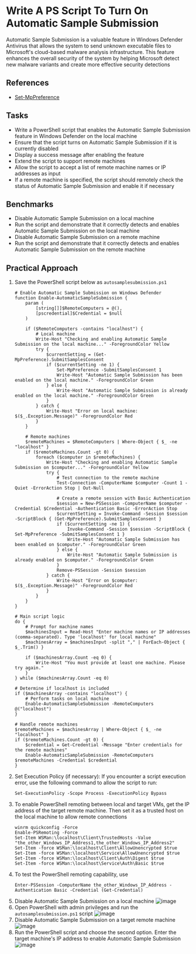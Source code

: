 # Write A PS Script To Turn On Automatic Sample Submission
Automatic Sample Submission is a valuable feature in Windows Defender Antivirus that allows the system to send unknown executable files to Microsoft's cloud-based malware analysis infrastructure. This feature enhances the overall security of the system by helping Microsoft detect new malware variants and create more effective security detections

## References
- [Set-MpPreference](https://learn.microsoft.com/en-us/powershell/module/defender/set-mppreference?view=windowsserver2022-ps&viewFallbackFrom=win10-ps)


## Tasks
- Write a PowerShell script that enables the Automatic Sample Submission feature in Windows Defender on the local machine
- Ensure that the script turns on Automatic Sample Submission if it is currently disabled
- Display a success message after enabling the feature
- Extend the script to support remote machines
- Allow the script to accept a list of remote machine names or IP addresses as input
- If a remote machine is specified, the script should remotely check the status of Automatic Sample Submission and enable it if necessary


## Benchmarks
- Disable Automatic Sample Submission on a local machine
- Run the script and demonstrate that it correctly detects and enables Automatic Sample Submission on the local machine
- Disable Automatic Sample Submission on a remote machine
- Run the script and demonstrate that it correctly detects and enables Automatic Sample Submission on the remote machine


## Practical Approach
1. Save the PowerShell script below as `autosamplesubmission.ps1`
    ```
    # Enable Automatic Sample Submission on Windows Defender
    function Enable-AutomaticSampleSubmission {
        param (
            [string[]]$RemoteComputers = @(),
            [pscredential]$Credential = $null
        )
    
        if ($RemoteComputers -contains "localhost") {
            # Local machine
            Write-Host "Checking and enabling Automatic Sample Submission on the local machine..." -ForegroundColor Yellow
            try {
                $currentSetting = (Get-MpPreference).SubmitSamplesConsent
                if ($currentSetting -ne 1) {
                    Set-MpPreference -SubmitSamplesConsent 1
                    Write-Host "Automatic Sample Submission has been enabled on the local machine." -ForegroundColor Green
                } else {
                    Write-Host "Automatic Sample Submission is already enabled on the local machine." -ForegroundColor Green
                }
            } catch {
                Write-Host "Error on local machine: $($_.Exception.Message)" -ForegroundColor Red
            }
        }
    
        # Remote machines
        $remoteMachines = $RemoteComputers | Where-Object { $_ -ne "localhost" }
        if ($remoteMachines.Count -gt 0) {
            foreach ($computer in $remoteMachines) {
                Write-Host "Checking and enabling Automatic Sample Submission on $computer..." -ForegroundColor Yellow
                try {
                    # Test connection to the remote machine
                    Test-Connection -ComputerName $computer -Count 1 -Quiet -ErrorAction Stop | Out-Null
    
                    # Create a remote session with Basic Authentication
                    $session = New-PSSession -ComputerName $computer -Credential $Credential -Authentication Basic -ErrorAction Stop
                    $currentSetting = Invoke-Command -Session $session -ScriptBlock { (Get-MpPreference).SubmitSamplesConsent }
                    if ($currentSetting -ne 1) {
                        Invoke-Command -Session $session -ScriptBlock { Set-MpPreference -SubmitSamplesConsent 1 }
                        Write-Host "Automatic Sample Submission has been enabled on $computer." -ForegroundColor Green
                    } else {
                        Write-Host "Automatic Sample Submission is already enabled on $computer." -ForegroundColor Green
                    }
                    Remove-PSSession -Session $session
                } catch {
                    Write-Host "Error on $computer: $($_.Exception.Message)" -ForegroundColor Red
                }
            }
        }
    }
    
    # Main script logic
    do {
        # Prompt for machine names
        $machinesInput = Read-Host "Enter machine names or IP addresses (comma-separated). Type 'localhost' for local machine"
        $machinesArray = $machinesInput -split "," | ForEach-Object { $_.Trim() }
    
        if ($machinesArray.Count -eq 0) {
            Write-Host "You must provide at least one machine. Please try again."
        }
    } while ($machinesArray.Count -eq 0)
    
    # Determine if localhost is included
    if ($machinesArray -contains "localhost") {
        # Perform tasks on local machine
        Enable-AutomaticSampleSubmission -RemoteComputers @("localhost")
    }
    
    # Handle remote machines
    $remoteMachines = $machinesArray | Where-Object { $_ -ne "localhost" }
    if ($remoteMachines.Count -gt 0) {
        $credential = Get-Credential -Message "Enter credentials for the remote machines"
        Enable-AutomaticSampleSubmission -RemoteComputers $remoteMachines -Credential $credential
    }
    ```
2. Set Execution Policy (if necessary): If you encounter a script execution error, use the following command to allow the script to run:
   ```
   Set-ExecutionPolicy -Scope Process -ExecutionPolicy Bypass
   ```
3. To enable PowerShell remoting between local and target VMs, get the IP address of the target remote machine. Then set it as a trusted host on the local machine to allow remote connections
   ```
   winrm quickconfig -Force
   Enable-PSRemoting -Force
   Set-Item WSMan:\localhost\Client\TrustedHosts -Value "the_other_Windows_IP_Address1,the_other_Windows_IP_Address2"
   Set-Item -force WSMan:\localhost\Client\AllowUnencrypted $true
   Set-Item -force WSMan:\localhost\Service\AllowUnencrypted $true
   Set-Item -force WSMan:\localhost\Client\Auth\Digest $true
   Set-Item -force WSMan:\localhost\Service\Auth\Basic $true
   ```
4. To test the PowerShell remoting capability, use
   ```
   Enter-PSSession -ComputerName the_other_Windows_IP_Address -Authentication Basic -Credential (Get-Credential)
   ```
5. Disable Automatic Sample Submission on a local machine
   ![image](https://github.com/user-attachments/assets/ed5b1656-ab83-4d49-888b-65bd7cc08819)
7. Open PowerShell with admin privileges and run the `autosamplesubmission.ps1` script
   ![image](https://github.com/user-attachments/assets/4d47c4f8-564e-4f01-ac4b-d41ac2627175)
8. Disable Automatic Sample Submission on a target remote machine
   ![image](https://github.com/user-attachments/assets/98afd59c-53d7-4ae7-8939-513e4a8528d6)
9. Run the PowerShell script and choose the second option. Enter the target machine's IP address to enable Automatic Sample Submission
   ![image](https://github.com/user-attachments/assets/ea31d37d-3370-493e-820b-53da30fb9a11)

   
